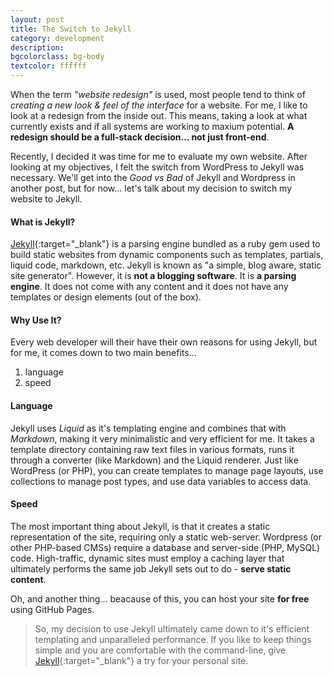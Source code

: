 ```yaml
---
layout: post
title: The Switch to Jekyll
category: development
description: 
bgcolorclass: bg-body
textcolor: ffffff
---
```


When the term *"website redesign"* is used, most people tend to think of *creating a new look & feel of the interface* for a website. For me, I like to look at a redesign from the inside out. This means, taking a look at what currently exists and if all systems are working to maxium potential. **A redesign should be a full-stack decision... not just front-end**.

Recently, I decided it was time for me to evaluate my own website. After looking at my objectives, I felt the switch from WordPress to Jekyll was necessary. We'll get into the *Good vs Bad* of Jekyll and Wordpress in another post, but for now... let's talk about my decision to switch my website to Jekyll.

#### What is Jekyll?
[Jekyll](https://jekyllrb.com/docs/home){:target="_blank"} is a parsing engine bundled as a ruby gem used to build static websites from dynamic components such as templates, partials, liquid code, markdown, etc. Jekyll is known as "a simple, blog aware, static site generator". However, it is **not a blogging software**. It is **a parsing engine**. It does not come with any content and it does not have any templates or design elements (out of the box).

#### Why Use It?

Every web developer will their have their own reasons for using Jekyll, but for me, it comes down to two main benefits...

1. language
2. speed

#### Language

Jekyll uses *Liquid* as it's templating engine and combines that with *Markdown*, making it very minimalistic and very efficient for me. It takes a template directory containing raw text files in various formats, runs it through a converter (like Markdown) and the Liquid renderer. Just like WordPress (or PHP), you can create templates to manage page layouts, use collections to manage post types, and use data variables to access data.

#### Speed
The most important thing about Jekyll, is that it creates a static representation of the site, requiring only a static web-server. Wordpress (or other PHP-based CMSs) require a database and server-side (PHP, MySQL) code. High-traffic, dynamic sites must employ a caching layer that ultimately performs the same job Jekyll sets out to do - **serve static content**.

Oh, and another thing... beacause of this, you can host your site **for free** using GitHub Pages. 

> So, my decision to use Jekyll ultimately came down to it's efficient templating and unparalleled performance. If you like to keep things simple and you are comfortable with the command-line, give [Jekyll](https://jekyllrb.com/docs/home){:target="_blank"} a try for your personal site.